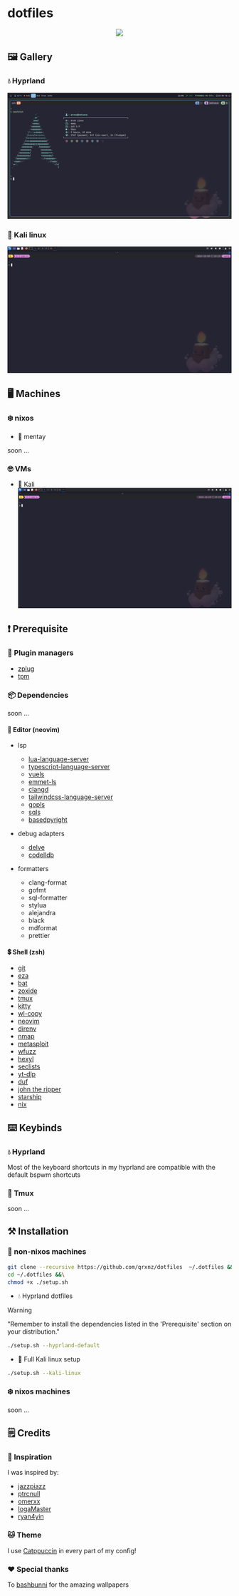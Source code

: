 # dotfiles
<p align="center">
  <a href="https://go-skill-icons.vercel.app/">
    <img src="https://go-skill-icons.vercel.app/api/icons?i=git,neovim,vscodium,nixos,kali,docker,podman,hyprland,kitty,tmux," />
  </a>
</p>

## 🖼️ Gallery

### 💧 Hyprland
![screenshot](./.github/assets/img/screenshot.jpg)

### 🐲 Kali linux
![screenshot](./.github/assets/img/kali.png)

## 🖥️ Machines

### ❄️ nixos
- 🍃 mentay

soon ...

### 🤓 VMs
- 🐲 Kali
![screenshot](./.github/assets/img/kali.png)

## ❗ Prerequisite

### 🔌 Plugin managers
- [zplug](https://github.com/zplug/zplug)
- [tpm](https://github.com/tmux-plugins/tpm)

### 📦 Dependencies

soon ...

#### 📝 Editor (neovim)
- lsp
  - [lua-language-server](https://github.com/neovim/nvim-lspconfig/blob/master/doc/configs.md#lua_ls)
  - [typescript-language-server](https://github.com/neovim/nvim-lspconfig/blob/master/doc/configs.md#ts_ls)
  - [vuels](https://github.com/neovim/nvim-lspconfig/blob/master/doc/configs.md#vuels)
  - [emmet-ls](https://github.com/aca/emmet-ls)
  - [clangd](https://github.com/neovim/nvim-lspconfig/blob/master/doc/configs.md#clangd)
  - [tailwindcss-language-server](https://github.com/neovim/nvim-lspconfig/blob/master/doc/configs.md#tailwindcss)
  - [gopls](https://github.com/neovim/nvim-lspconfig/blob/master/doc/configs.md#gopls)
  - [sqls](https://github.com/neovim/nvim-lspconfig/blob/master/doc/configs.md#sqls)
  - [basedpyright](https://github.com/neovim/nvim-lspconfig/blob/master/doc/configs.md#basedpyright)

- debug adapters
  - [delve](https://github.com/mfussenegger/nvim-dap/wiki/Debug-Adapter-installation#go-using-delve-directly)
  - [codelldb](https://github.com/mfussenegger/nvim-dap/wiki/C-C---Rust-(via--codelldb))

- formatters
  - clang-format
  - gofmt
  - sql-formatter
  - stylua
  - alejandra
  - black
  - mdformat
  - prettier

#### 💲 Shell (zsh)
- [git](https://git-scm.com/)
- [eza](https://github.com/eza-community/eza)
- [bat](https://github.com/sharkdp/bat)
- [zoxide](https://github.com/ajeetdsouza/zoxide)
- [tmux](https://github.com/tmux/tmux)
- [kitty](https://sw.kovidgoyal.net/kitty/)
- [wl-copy](https://github.com/bugaevc/wl-clipboard)
- [neovim](https://github.com/neovim)
- [direnv](https://direnv.net/)
- [nmap](https://nmap.org/)
- [metasploit](https://www.metasploit.com/)
- [wfuzz](https://github.com/xmendez/wfuzz)
- [hexyl](https://github.com/sharkdp/hexyl)
- [seclists](https://github.com/danielmiessler/SecLists)
- [yt-dlp](https://github.com/yt-dlp/yt-dlp)
- [duf](https://github.com/muesli/duf)
- [john the ripper](https://www.openwall.com/john/)
- [starship](https://starship.rs/)
- [nix](https://nixos.org/download/)

## ⌨️ Keybinds

### 💧 Hyprland
Most of the keyboard shortcuts in my hyprland are compatible with the default bspwm shortcuts

### 🍕 Tmux
soon ...

## ⚒️ Installation

### 🐧 non-nixos machines
```sh
git clone --recursive https://github.com/qrxnz/dotfiles  ~/.dotfiles &&\
cd ~/.dotfiles &&\
chmod +x ./setup.sh
```
- 💧 Hyprland dotfiles

> [!WARNING]
> "Remember to install the dependencies listed in the 'Prerequisite' section on your distribution."

```sh
./setup.sh --hyprland-default
```
- 🐲 Full Kali linux setup
```sh
./setup.sh --kali-linux
```

### ❄️ nixos machines
soon ...

## 🗒️ Credits

### 🎨 Inspiration

I was inspired by:
- [jazzpiazz](https://github.com/jazzpizazz/zsh-aliases)
- [ptrcnull](https://github.com/ptrcnull/dotfiles)
- [omerxx](https://github.com/omerxx/dotfiles)
- [IogaMaster](https://github.com/IogaMaster/neovim)
- [ryan4yin](https://github.com/ryan4yin/nix-config)

### 🐱 Theme
I use [Catppuccin](https://catppuccin.com/) in every part of my config!

### ❤️ Special thanks
To [bashbunni](https://github.com/bashbunni/wallpapers) for the amazing wallpapers
